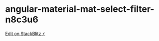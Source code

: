 # angular-material-mat-select-filter-n8c3u6

[Edit on StackBlitz ⚡️](https://stackblitz.com/edit/angular-material-mat-select-filter-n8c3u6)